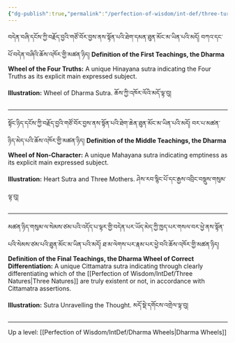 ```yaml
---
{"dg-publish":true,"permalink":"/perfection-of-wisdom/int-def/three-turnings/"}
---
```


བདེན་བཞི་དངོས་ཀྱི་བརྗོད་བྱའི་གཙོ་བོར་བྱས་ནས་སྟོན་པའི་ཐེག་དམན་ཐུན་མོང་མ་ཡིན་པའི་མདོ། བཀའ་དང་པོ་བདེན་བཞིའི་ཆོས་འཁོར་གྱི་མཚན་ཉིད། 
**Definition of the First Teachings, the Dharma Wheel of the Four Truths:** A unique Hinayana sutra indicating the Four Truths as its explicit main expressed subject.

**Illustration:** Wheel of Dharma Sutra. ཆོས་ཀྱི་འཁོར་ལོའི་མདོ་ལྟ་བུ།

---
སྟོང་ཉིད་དངོས་ཀྱི་བརྗོད་བྱའི་གཙོ་བོར་བྱས་ནས་སྟོན་པའི་ཐེག་ཆེན་ཐུན་མོང་མ་ཡིན་པའི་མདོ། བར་པ་མཚན་ཉིད་མེད་པའི་ཆོས་འཁོར་གྱི་མཚན་ཉིད།
**Definition of the Middle Teachings, the Dharma Wheel of Non-Character:** A unique Mahayana sutra indicating emptiness as its explicit main expressed subject.

**Illustration:** Heart Sutra and Three Mothers. ཤེས་རབ་སྙིང་པོ་དང་རྒྱས་འབྲིང་བསྡུས་གསུམ་ལྟ་བུ།

---
མཚན་ཉིད་གསུམ་ལ་སེམས་ཙམ་པའི་འདོད་པ་ལྟར་གྱི་བདེན་པར་ཡོད་མེད་ཀྱི་ཁྱད་པར་གསལ་བར་ཕྱེ་ནས་སྟོན་པའི་སེམས་ཙམ་པའི་ཐུན་མོང་མ་ཡིན་པའི་མདོ།
ཐ་མ་ལེགས་པར་རྣམ་པར་ཕྱེ་བའི་ཆོས་འཁོར་གྱི་མཚན་ཉིད། 
**Definition of the Final Teachings, the Dharma Wheel of Correct Differentiation:** A unique Cittamatra sutra indicating through clearly differentiating which of the [[Perfection of Wisdom/IntDef/Three Natures\|Three Natures]] are truly existent or not, in accordance with Cittamatra assertions.

**Illustration:** Sutra Unravelling the Thought. མདོ་སྡེ་དགོངས་འགྲེལ་ལྟ་བུ།

---
Up a level: [[Perfection of Wisdom/IntDef/Dharma Wheels\|Dharma Wheels]]